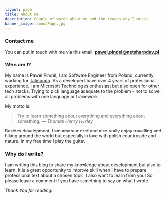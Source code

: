 ```yaml
---
layout: page
title: About me
description: Couple of words about me and the reason why I write.
banner_image: aboutPage.jpg
---
```


### Contact me

You can put in touch with me via this email: <a href="mailto:pawel.pindel@netsharpdev.pl">**pawel.pindel@netsharpdev.pl**</a>

### Who am I?

My name is Paweł Pindel, I am Software Engineer from Poland, currently working for [Talmundo](https://talmundo.com). As a developer I have over 4 years of professional experience. I am Microsoft Technologies enthusiast but also open for other tech stacks. Trying to pick language adequate to the problem - not to solve all problems with one language or framework.

My motto is:
>Try to learn something about everything and everything about something. <cite>― Thomas Henry Huxley</cite>

Besides development, I am amateur chef and also really enjoy travelling and hiking around the world but especially in love with polish countryside and nature. In my free time I play the guitar.

### Why do I write?

I am writing this blog to share my knowledge about development but also to learn. It is a great opportunity to improve skill when I have to prepare professional text about a chosen topic. I also want to learn from you! So please leave a comment if you have something to say on what I wrote.

*Thank You for reading!*
